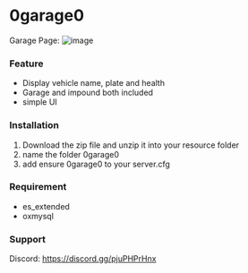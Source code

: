 # 0garage0
Garage Page: ![image](https://user-images.githubusercontent.com/113702628/207255438-4389737e-c71f-48d1-aa21-77c7170cdf8d.png)

### Feature
* Display vehicle name, plate and health
* Garage and impound both included
* simple UI

### Installation
1. Download the zip file and unzip it into your resource folder
3. name the folder 0garage0
2. add ensure 0garage0 to your server.cfg

### Requirement
* es_extended
* oxmysql

### Support
Discord: https://discord.gg/pjuPHPrHnx

